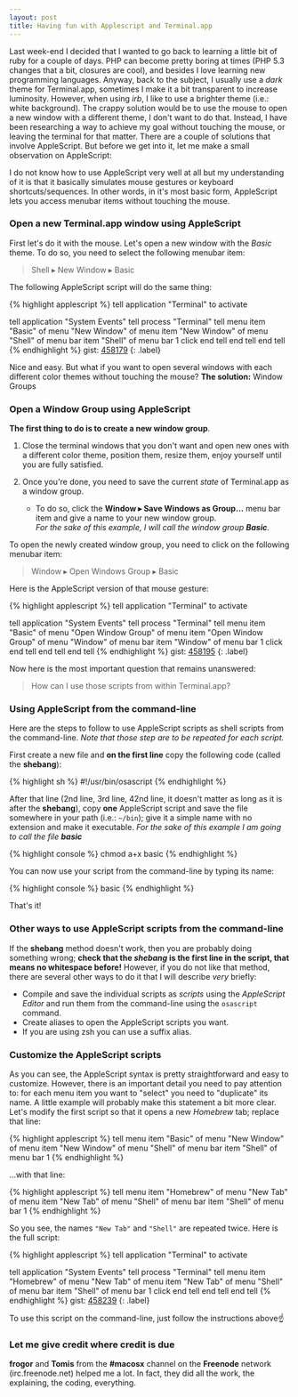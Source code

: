 ```yaml
---
layout: post
title: Having fun with Applescript and Terminal.app
---
```


Last week-end I decided that I wanted to go back to learning a little bit of ruby for a couple of days. PHP can become pretty boring at times (PHP 5.3 changes that a bit, closures are cool), and besides I love learning new programming languages. Anyway, back to the subject, I usually use a *dark* theme for Terminal.app, sometimes I make it a bit transparent to increase luminosity. However, when using *irb*, I like to use a brighter theme (i.e.: white background). The crappy solution would be to use the mouse to open a new window with a different theme, I don't want to do that. Instead, I have been researching a way to achieve my goal without touching the mouse, or leaving the terminal for that matter. There are a couple of solutions that involve AppleScript. But before we get into it, let me make a small observation on AppleScript:

I do not know how to use AppleScript very well at all but my understanding of it is that it basically simulates mouse gestures or keyboard shortcuts/sequences. In other words, in it's most basic form, AppleScript lets you access menubar items without touching the mouse.

### Open a new Terminal.app window using AppleScript

First let's do it with the mouse. Let's open a new window with the *Basic* theme. To do so, you need to select the following menubar item:

> Shell &#x25B8; New Window &#x25B8; Basic

The following AppleScript script will do the same thing:

{% highlight applescript %}
tell application "Terminal" to activate

tell application "System Events"
	tell process "Terminal"
		tell menu item "Basic" of menu "New Window" of menu item "New Window" of menu "Shell" of menu bar item "Shell" of menu bar 1
			click
		end tell
	end tell
end tell
{% endhighlight %}
gist: [458179](http://gist.github.com/458179)
{: .label}

Nice and easy. But what if you want to open several windows with each different color themes without touching the mouse? **The solution:** Window Groups

### Open a Window Group using AppleScript

**The first thing to do is to create a new window group**.

1. Close the terminal windows that you don't want and open new ones with a different color theme, position them, resize them, enjoy yourself until you are fully satisfied.
2. Once you're done, you need to save the current *state* of Terminal.app as a window group.    
	
	* To do so, click the **Window &#x25B8; Save Windows as Group&hellip;** menu bar item and give a name to your new window group.      
	*For the sake of this example, I will call the window group <strong>Basic</strong>.*

To open the newly created window group, you need to click on the following menubar item:

> Window &#x25B8; Open Windows Group &#x25B8; Basic

Here is the AppleScript version of that mouse gesture:

{% highlight applescript %}
tell application "Terminal" to activate

tell application "System Events"
	tell process "Terminal"
		tell menu item "Basic" of menu "Open Window Group" of menu item "Open Window Group" of menu "Window" of menu bar item "Window" of menu bar 1
			click
		end tell
	end tell
end tell
{% endhighlight %}
gist: [458195](http://gist.github.com/458195)
{: .label}

Now here is the most important question that remains unanswered:

> How can I use those scripts from within Terminal.app?

### Using AppleScript from the command-line

Here are the steps to follow to use AppleScript scripts as shell scripts from the command-line. *Note that those step are to be repeated for each script.*

First create a new file and **on the first line** copy the following code (called the **shebang**):

{% highlight sh %}
#!/usr/bin/osascript
{% endhighlight %}

After that line (2nd line, 3rd line, 42nd line, it doesn't matter as long as it is after the **shebang**), copy **one** AppleScript script and save the file somewhere in your path (i.e.: `~/bin`); give it a simple name with no extension and make it executable. *For the sake of this example I am going to call the file <strong>basic</strong>*

{% highlight console %}
chmod a+x basic
{% endhighlight %}

You can now use your script from the command-line by typing its name:

{% highlight console %}
basic
{% endhighlight %}

That's it!

### Other ways to use AppleScript scripts from the command-line

If the **shebang** method doesn't work, then you are probably doing something wrong; **check that the *shebang* is the first line in the script, that means no whitespace before!** However, if you do not like that method, there are several other ways to do it that I will describe *very* briefly:

* Compile and save the individual scripts as *scripts* using the *AppleScript Editor* and run them from the command-line using the `osascript` command.
* Create aliases to open the AppleScript scripts you want.
* If you are using zsh you can use a suffix alias.

### Customize the AppleScript scripts

As you can see, the AppleScript syntax is pretty straightforward and easy to customize. However, there is an important detail you need to pay attention to: for each menu item you want to "select" you need to "duplicate" its name. A little example will probably make this statement a bit more clear. Let's modify the first script so that it opens a new *Homebrew* tab; replace that line:

{% highlight applescript %}
tell menu item "Basic" of menu "New Window" of menu item "New Window" of menu "Shell" of menu bar item "Shell" of menu bar 1
{% endhighlight %}

&hellip;with that line:

{% highlight applescript %}
tell menu item "Homebrew" of menu "New Tab" of menu item "New Tab" of menu "Shell" of menu bar item "Shell" of menu bar 1
{% endhighlight %}

So you see, the names `"New Tab"` and `"Shell"` are repeated twice. Here is the full script:

{% highlight applescript %}
tell application "Terminal" to activate

tell application "System Events"
	tell process "Terminal"
		tell menu item "Homebrew" of menu "New Tab" of menu item "New Tab" of menu "Shell" of menu bar item "Shell" of menu bar 1
			click
		end tell
	end tell
end tell
{% endhighlight %}
gist: [458239](http://gist.github.com/458239)
{: .label}

To use this script on the command-line, just follow the instructions above&#x261D;

### Let me give credit where credit is due

**frogor** and **Tomis** from the **#macosx** channel on the **Freenode** network (irc.freenode.net) helped me a lot. In fact, they did all the work, the explaining, the coding, everything.